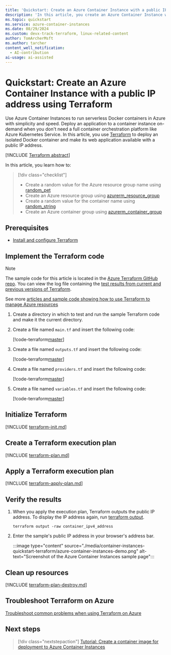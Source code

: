 ```yaml
---
title: 'Quickstart: Create an Azure Container Instance with a public IP address using Terraform'
description: 'In this article, you create an Azure Container Instance with a public IP address using Terraform'
ms.topic: quickstart
ms.service: azure-container-instances
ms.date: 08/29/2024
ms.custom: devx-track-terraform, linux-related-content
author: TomArcherMsft
ms.author: tarcher
content_well_notification: 
  - AI-contribution
ai-usage: ai-assisted
---
```


# Quickstart: Create an Azure Container Instance with a public IP address using Terraform

Use Azure Container Instances to run serverless Docker containers in Azure with simplicity and speed. Deploy an application to a container instance on-demand when you don't need a full container orchestration platform like Azure Kubernetes Service. In this article, you use [Terraform](/azure/terraform) to deploy an isolated Docker container and make its web application available with a public IP address.

[!INCLUDE [Terraform abstract](~/azure-dev-docs-pr/articles/terraform/includes/abstract.md)]

In this article, you learn how to:

> [!div class="checklist"]
> * Create a random value for the Azure resource group name using [random_pet](https://registry.terraform.io/providers/hashicorp/random/latest/docs/resources/resource_group/pet)
> * Create an Azure resource group using [azurerm_resource_group](https://registry.terraform.io/providers/hashicorp/azurerm/latest/docs/resources/resource_group)
> * Create a random value for the container name using [random_string](https://registry.terraform.io/providers/hashicorp/random/latest/docs/resources/string)
> * Create an Azure container group using [azurerm_container_group](https://registry.terraform.io/providers/hashicorp/azurerm/latest/docs/resources/container_group)

## Prerequisites

- [Install and configure Terraform](/azure/developer/terraform/quickstart-configure)

## Implement the Terraform code

> [!NOTE]
> The sample code for this article is located in the [Azure Terraform GitHub repo](https://github.com/Azure/terraform/tree/master/quickstart/101-aci-linuxcontainer-public-ip). You can view the log file containing the [test results from current and previous versions of Terraform](https://github.com/Azure/terraform/tree/master/quickstart/101-aci-linuxcontainer-public-ip/TestRecord.md).
> 
> See more [articles and sample code showing how to use Terraform to manage Azure resources](/azure/terraform)

1. Create a directory in which to test and run the sample Terraform code and make it the current directory.

1. Create a file named `main.tf` and insert the following code:

    [!code-terraform[master](~/terraform_samples/quickstart/101-aci-linuxcontainer-public-ip/main.tf)]

1. Create a file named `outputs.tf` and insert the following code:

    [!code-terraform[master](~/terraform_samples/quickstart/101-aci-linuxcontainer-public-ip/outputs.tf)]

1. Create a file named `providers.tf` and insert the following code:

    [!code-terraform[master](~/terraform_samples/quickstart/101-aci-linuxcontainer-public-ip/providers.tf)]

1. Create a file named `variables.tf` and insert the following code:

    [!code-terraform[master](~/terraform_samples/quickstart/101-aci-linuxcontainer-public-ip/variables.tf)]

## Initialize Terraform

[!INCLUDE [terraform-init.md](~/azure-dev-docs-pr/articles/terraform/includes/terraform-init.md)]

## Create a Terraform execution plan

[!INCLUDE [terraform-plan.md](~/azure-dev-docs-pr/articles/terraform/includes/terraform-plan.md)]

## Apply a Terraform execution plan

[!INCLUDE [terraform-apply-plan.md](~/azure-dev-docs-pr/articles/terraform/includes/terraform-apply-plan.md)]

## Verify the results

1. When you apply the execution plan, Terraform outputs the public IP address. To display the IP address again, run [terraform output](https://developer.hashicorp.com/terraform/cli/commands/output).

    ```console
    terraform output -raw container_ipv4_address
    ```

1. Enter the sample's public IP address in your browser's address bar. 

    :::image type="content" source="./media/container-instances-quickstart-terraform/azure-container-instances-demo.png" alt-text="Screenshot of the Azure Container Instances sample page":::

## Clean up resources

[!INCLUDE [terraform-plan-destroy.md](~/azure-dev-docs-pr/articles/terraform/includes/terraform-plan-destroy.md)]

## Troubleshoot Terraform on Azure

[Troubleshoot common problems when using Terraform on Azure](/azure/developer/terraform/troubleshoot)

## Next steps

> [!div class="nextstepaction"] 
> [Tutorial: Create a container image for deployment to Azure Container Instances](./container-instances-tutorial-prepare-app.md)